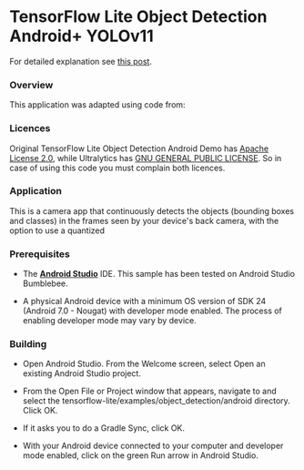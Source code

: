# TensorFlow Lite Object Detection Android+ YOLOv11

For detailed explanation see [this post](https://medium.com/p/6b7514556185).


### Overview

This application was adapted using code from:

### Licences
Original TensorFlow Lite Object Detection Android Demo has [Apache License 2.0](LICENSE-Apache2.0.txt), while Ultralytics has [GNU GENERAL PUBLIC LICENSE](LICENSE).
So in case of using this code you must complain both licences.



### Application

This is a camera app that continuously detects the objects (bounding boxes and
classes) in the frames seen by your device's back camera, with the option to use
a quantized


### Prerequisites

*   The **[Android Studio](https://developer.android.com/studio/index.html)**
    IDE. This sample has been tested on Android Studio Bumblebee.

*   A physical Android device with a minimum OS version of SDK 24 (Android 7.0 -
    Nougat) with developer mode enabled. The process of enabling developer mode
    may vary by device.

### Building

*   Open Android Studio. From the Welcome screen, select Open an existing
    Android Studio project.

*   From the Open File or Project window that appears, navigate to and select
    the tensorflow-lite/examples/object_detection/android directory. Click OK.

*   If it asks you to do a Gradle Sync, click OK.

*   With your Android device connected to your computer and developer mode
    enabled, click on the green Run arrow in Android Studio.


